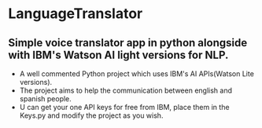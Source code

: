 # LanguageTranslator

<h2>Simple voice translator app in python alongside with IBM's Watson AI light versions for NLP.</h2> 
  
* A well commented Python project which uses IBM's AI APIs(Watson Lite versions).
* The project aims to help the communication between english and spanish people.
* U can get your one API keys for free from IBM, place them in the Keys.py and modify the project as you wish.
